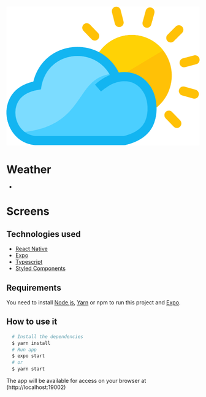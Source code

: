<h1 align="center">
   <img
        alt="Weather"
        title="Weather"
        src="./src/assets/logo.png"
        width="512"
        height="362"
    />
</h1>

# Weather
  - 

# Screens

<!-- <p align="left">
<img src="./screens/home.png" width="30%" height="400" />
&nbsp; &nbsp; &nbsp; &nbsp;
<img src="./screens/generate.png" width="30%" height="400" />
&nbsp; &nbsp; &nbsp; &nbsp;
<img src="./screens/copiedtext.png" width="30%" height="400" />
</p> -->

## Technologies used
  - [React Native](https://reactnative.dev)
  - [Expo](https://docs.expo.io)
  - [Typescript](https://www.typescriptlang.org)
  - [Styled Components](https://www.styled-components.com)

## Requirements

You need to install [Node.js](https://nodejs.org), [Yarn](https://yarnpkg.com) or npm to run this project
and [Expo](https://docs.expo.io/).

## How to use it

```bash
  # Install the dependencies
  $ yarn install
  # Run app
  $ expo start
  # or
  $ yarn start
```

The app will be available for access on your browser at (http://localhost:19002)
